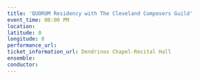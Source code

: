 ```yaml
---
title: 'QUORUM Residency with The Cleveland Composers Guild'
event_time: 08:00 PM
location: 
latitude: 0
longitude: 0
performance_url: 
ticket_information_url: Dendrinos Chapel-Recital Hall
ensemble: 
conductor: 
---
```

